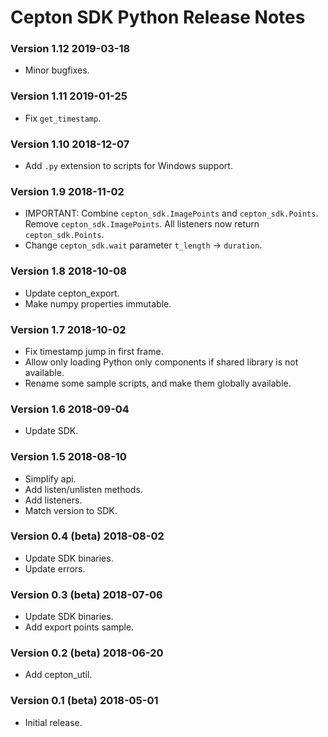 # Cepton SDK Python Release Notes

### Version 1.12 2019-03-18
* Minor bugfixes.

### Version 1.11 2019-01-25
* Fix `get_timestamp`.

### Version 1.10 2018-12-07
* Add `.py` extension to scripts for Windows support.

### Version 1.9 2018-11-02
* IMPORTANT: Combine `cepton_sdk.ImagePoints` and `cepton_sdk.Points`. Remove `cepton_sdk.ImagePoints`. All listeners now return `cepton_sdk.Points`.
* Change `cepton_sdk.wait` parameter `t_length` -> `duration`.

### Version 1.8 2018-10-08
* Update cepton_export.
* Make numpy properties immutable.

### Version 1.7 2018-10-02
* Fix timestamp jump in first frame.
* Allow only loading Python only components if shared library is not available.
* Rename some sample scripts, and make them globally available.

### Version 1.6 2018-09-04
* Update SDK.

### Version 1.5 2018-08-10
* Simplify api.
* Add listen/unlisten methods.
* Add listeners.
* Match version to SDK.

### Version 0.4 (beta) 2018-08-02
* Update SDK binaries.
* Update errors.

### Version 0.3 (beta) 2018-07-06
* Update SDK binaries.
* Add export points sample.

### Version 0.2 (beta) 2018-06-20
* Add cepton_util.

### Version 0.1 (beta) 2018-05-01
* Initial release.